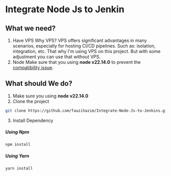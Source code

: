 # Integrate Node Js to Jenkin

## What we need?
1. Have VPS
Why VPS?
VPS offers significant advantages in many scenarios, especially for hosting CI/CD pipelines. Such as: isolation, integration, etc. That why I'm using VPS on this project. But with some adjustment you can use that without VPS.
2. Node
Make sure that you using **node v22.14.0** to prevent the <ins>compatibility issue</ins>.

## What should We do?
1. Make sure you using **node v22.14.0**
2. Clone the project
```bash
git clone https://github.com/fauzihazim/Integrate-Node-Js-to-Jenkins.git
```
3. Install Dependency
##### Using Npm
```bash
npm install
```
##### Using Yarn
```bash
yarn install
```
